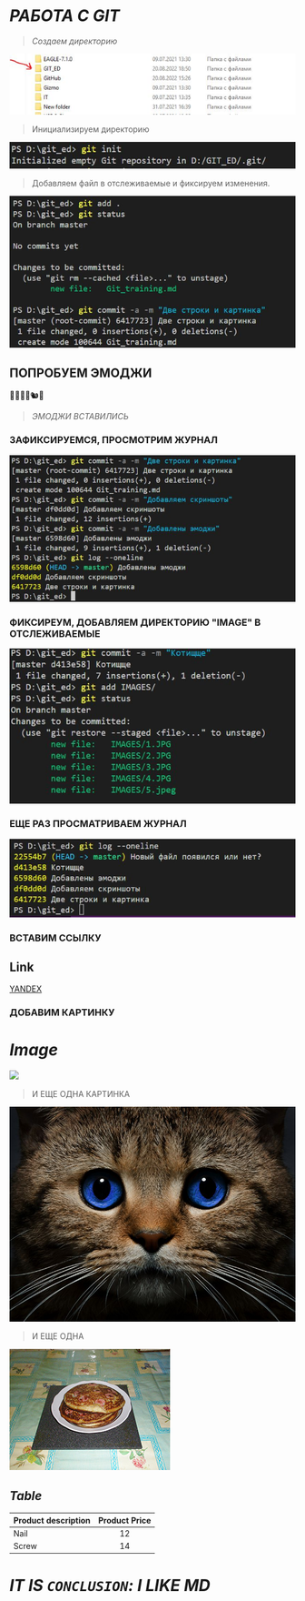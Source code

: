 # ***РАБОТА С GIT***
>*Создаем директорию*

<img src="IMAGES/1.jpg">

>Инициализируем директорию

<img src="IMAGES/2.jpg">

>Добавляем файл в отслеживаемые и фиксируем изменения.

<img src="IMAGES/3.jpg">

## ПОПРОБУЕМ ЭМОДЖИ

👾🐺🌵🐲🐿🌈

> *ЭМОДЖИ ВСТАВИЛИСЬ*

### ЗАФИКСИРУЕМСЯ, ПРОСМОТРИМ ЖУРНАЛ

<img src="IMAGES/4.jpg">

### ФИКСИРЕУМ, ДОБАВЛЯЕМ ДИРЕКТОРИЮ "IMAGE" В ОТСЛЕЖИВАЕМЫЕ


<img src="IMAGES/6.jpg">

### ЕЩЕ РАЗ ПРОСМАТРИВАЕМ ЖУРНАЛ

<img src="IMAGES/7.jpg">

### ВСТАВИМ ССЫЛКУ

## **Link**

[YANDEX](https://yandex.ru)

### ДОБАВИМ КАРТИНКУ

# *Image*

<image src= "IMAGES/Cat.jpg">

> И ЕЩЕ ОДНА КАРТИНКА

<img src="IMAGES/5.jpeg">



> И ЕЩЕ ОДНА

<img src="IMAGES/Blin.jpg">

## ***Table***

|Product description   |Product Price |
|:---------------------|:-----------------:|
|       Nail     |         12           |
|         Screw       |       14            |

#    ***IT IS `CONCLUSION`: I LIKE MD***






